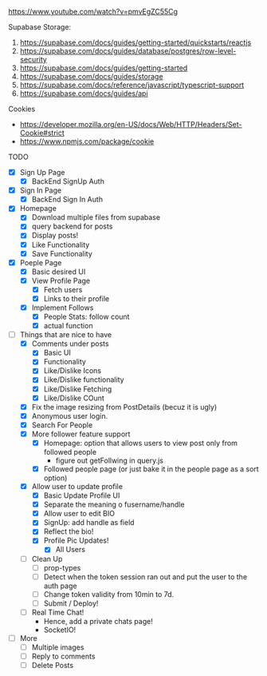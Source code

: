 https://www.youtube.com/watch?v=pmvEgZC55Cg

Supabase Storage:
1. https://supabase.com/docs/guides/getting-started/quickstarts/reactjs
2. https://supabase.com/docs/guides/database/postgres/row-level-security
3. https://supabase.com/docs/guides/getting-started
4. https://supabase.com/docs/guides/storage
5. https://supabase.com/docs/reference/javascript/typescript-support
6. https://supabase.com/docs/guides/api

Cookies
- https://developer.mozilla.org/en-US/docs/Web/HTTP/Headers/Set-Cookie#strict
- https://www.npmjs.com/package/cookie

TODO
- [X] Sign Up Page
  - [X] BackEnd SignUp Auth

- [X] Sign In Page
  - [X] BackEnd Sign In Auth

- [X] Homepage
    - [X] Download multiple files from supabase
    - [X] query backend for posts
    - [X] Display posts!
    - [X] Like Functionality
    - [X] Save Functionality

- [X] Poeple Page
  - [X] Basic desired UI
  - [X] View Profile Page
    - [X] Fetch users
    - [X] Links to their profile
  - [X] Implement Follows
    - [X] People Stats: follow count 
    - [X] actual function

- [ ] Things that are nice to have
  - [X] Comments under posts
    - [X] Basic UI
    - [X] Functionality
    - [X] Like/Dislike Icons
    - [X] Like/Dislike functionality
    - [X] Like/Dislike Fetching
    - [X] Like/Dislike COunt
    
  - [X] Fix the image resizing from PostDetails (becuz it is ugly)
  - [X] Anonymous user login. 
  - [X] Search For People
  - [X] More follower feature support
    - [X] Homepage: option that allows users to view post only from followed people
      - figure out getFollwing in query.js
    - [X] Followed people page (or just bake it in the people page as a sort option)
  - [X] Allow user to update profile
    - [X] Basic Update Profile UI
    - [X] Separate the meaning o fusername/handle
    - [X] Allow user to edit BIO
    - [X] SignUp: add handle as field
    - [X] Reflect the bio!
    - [X] Profile Pic Updates!
        - [X] All Users
    
  - [ ] Clean Up
    - [ ] prop-types
    - [ ] Detect when the token session ran out and put the user to the auth page
    - [ ] Change token validity from 10min to 7d.
    - [ ] Submit / Deploy!
    
  - [ ] Real Time Chat!
    - Hence, add a private chats page!
    - SocketIO!
  
- [ ] More 
  - [ ] Multiple images
  - [ ] Reply to comments
  - [ ] Delete Posts

